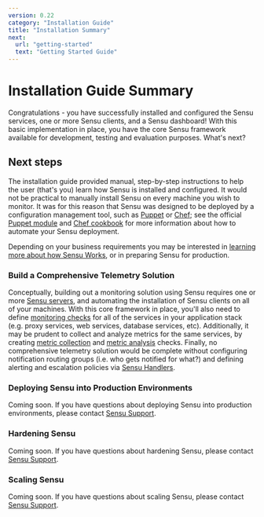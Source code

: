 ```yaml
---
version: 0.22
category: "Installation Guide"
title: "Installation Summary"
next:
  url: "getting-started"
  text: "Getting Started Guide"
---
```


# Installation Guide Summary

Congratulations - you have successfully installed and configured the Sensu services, one or more Sensu clients, and a Sensu dashboard! With this basic implementation in place, you have the core Sensu framework available for development, testing and evaluation purposes. What's next?

## Next steps

The installation guide provided manual, step-by-step instructions to help the user (that's you) learn how Sensu is installed and configured. It would not be practical to manually install Sensu on every machine you wish to monitor. It was for this reason that Sensu was designed to be deployed by a configuration management tool, such as [Puppet](http://puppetlabs.com) or [Chef](http://chef.io); see the official [Puppet module](https://github.com/sensu/sensu-puppet) and [Chef cookbook](https://github.com/sensu/sensu-chef) for more information about how to automate your Sensu deployment.

Depending on your business requirements you may be interested in [learning more about how Sensu Works](getting-started), or in preparing Sensu for production.

### Build a Comprehensive Telemetry Solution

Conceptually, building out a monitoring solution using Sensu requires one or more [Sensu servers](#scaling-sensu), and automating the installation of Sensu clients on all of your machines. With this core framework in place, you'll also need to define [monitoring checks](getting-started-with-checks) for all of the services in your application stack (e.g. proxy services, web services, database services, etc). Additionally, it may be prudent to collect and analyze metrics for the same services, by creating [metric collection](getting-started-with-checks#create-a-metric-collection-check) and [metric analysis](getting-started-with-checks#create-a-metric-analysis-check) checks. Finally, no comprehensive telemetry solution would be complete without configuring notification routing groups (i.e. who gets notified for what?) and defining alerting and escalation policies via [Sensu Handlers](getting-started-with-handlers).

### Deploying Sensu into Production Environments

Coming soon. If you have questions about deploying Sensu into production environments, please contact [Sensu Support](https://helpdesk.sensuapp.com).

### Hardening Sensu

Coming soon. If you have questions about hardening Sensu, please contact [Sensu Support](https://helpdesk.sensuapp.com).

### Scaling Sensu

Coming soon. If you have questions about scaling Sensu, please contact [Sensu Support](https://helpdesk.sensuapp.com).
